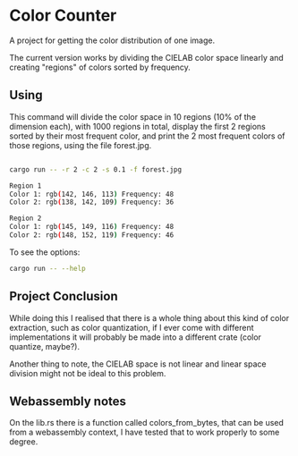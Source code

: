 # Color Counter

A project for getting the color distribution of one image.

The current version works by dividing the CIELAB color space linearly and creating "regions" of colors sorted by frequency.

## Using
This command will divide the color space in 10 regions (10% of the dimension each), with 1000 regions in total, display the first 2 regions sorted by their most frequent color, and print the 2 most frequent colors of those regions, using the file forest.jpg.

```bash

cargo run -- -r 2 -c 2 -s 0.1 -f forest.jpg

Region 1
Color 1: rgb(142, 146, 113) Frequency: 48
Color 2: rgb(138, 142, 109) Frequency: 36

Region 2
Color 1: rgb(145, 149, 116) Frequency: 48
Color 2: rgb(148, 152, 119) Frequency: 46
```

To see the options:
```bash
cargo run -- --help
```

## Project Conclusion

While doing this I realised that there is a whole thing about this kind of color
extraction, such as color quantization, if I ever come with different implementations it will probably be made into
a different crate (color quantize, maybe?).

Another thing to note, the CIELAB space is not linear and linear space division might not be ideal to this problem.

## Webassembly notes

On the lib.rs there is a function called colors_from_bytes, that can be used from a webassembly context, I have tested that to work
properly to some degree.
